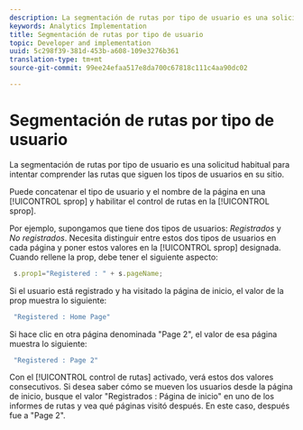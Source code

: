 ```yaml
---
description: La segmentación de rutas por tipo de usuario es una solicitud habitual para intentar comprender las rutas que siguen los tipos de usuarios en su sitio.
keywords: Analytics Implementation
title: Segmentación de rutas por tipo de usuario
topic: Developer and implementation
uuid: 5c298f39-381d-453b-a608-109e3276b361
translation-type: tm+mt
source-git-commit: 99ee24efaa517e8da700c67818c111c4aa90dc02

---
```



# Segmentación de rutas por tipo de usuario

La segmentación de rutas por tipo de usuario es una solicitud habitual para intentar comprender las rutas que siguen los tipos de usuarios en su sitio.

Puede concatenar el tipo de usuario y el nombre de la página en una [!UICONTROL sprop] y habilitar el control de rutas en la [!UICONTROL sprop].

Por ejemplo, supongamos que tiene dos tipos de usuarios: _Registrados_ y _No registrados_. Necesita distinguir entre estos dos tipos de usuarios en cada página y poner estos valores en la [!UICONTROL sprop] designada. Cuando rellene la prop, debe tener el siguiente aspecto:

```js
 s.prop1="Registered : " + s.pageName;
```

Si el usuario está registrado y ha visitado la página de inicio, el valor de la prop muestra lo siguiente:

```js
 "Registered : Home Page"
```

Si hace clic en otra página denominada "Page 2", el valor de esa página muestra lo siguiente:

```js
 "Registered : Page 2"
```

Con el [!UICONTROL control de rutas] activado, verá estos dos valores consecutivos. Si desea saber cómo se mueven los usuarios desde la página de inicio, busque el valor "Registrados : Página de inicio" en uno de los informes de rutas y vea qué páginas visitó después. En este caso, después fue a "Page 2".
